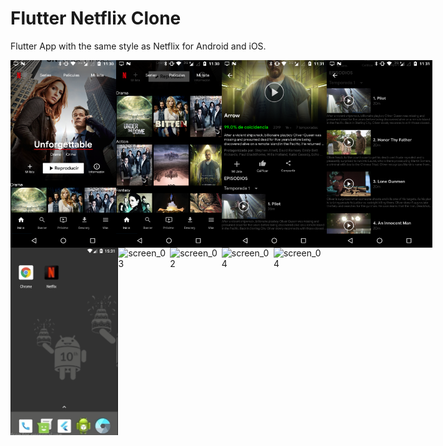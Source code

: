 # Flutter Netflix Clone

Flutter App with the same style as Netflix for Android and iOS.

<div style="display:flex;flex-direction:row;justify-content: space-between">
<img src="screenshots/flutter_01.png" alt="screen_01" height="300" />
<img src="screenshots/flutter_02.png" alt="screen_02" height="300" />
<img src="screenshots/flutter_03.png" alt="screen_03" height="300" />
<img src="screenshots/flutter_04.png" alt="screen_04" height="300" />
</div>

<div style="display:flex;flex-direction:row;justify-content: space-between">
<img src="screenshots/splash.gif" alt="screen_01" height="300" />
<img src="screenshots/explore.gif" alt="screen_03" height="300" />
<img src="screenshots/info.gif" alt="screen_02" height="300" />
<img src="screenshots/intro-video.gif" alt="screen_04" height="300" />
<img src="screenshots/video-interaction.gif" alt="screen_04" height="300" />
</div>
